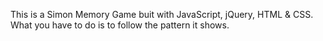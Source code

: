 This is a Simon Memory Game buit with JavaScript, jQuery, HTML & CSS. What you have to do is to follow the pattern it shows.
